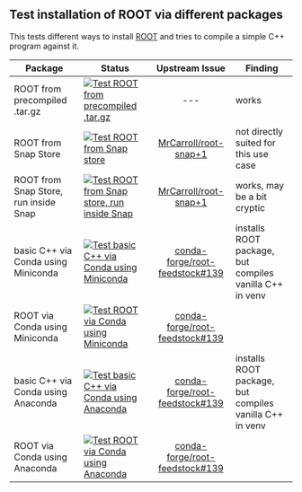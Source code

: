 ## Test installation of ROOT via different packages
This tests different ways to install [ROOT](https://root.cern.ch/) and tries to compile a simple C++ program against it.


| Package                               | Status        | Upstream Issue | Finding |
| ------------------------------------- | ------------- |:--------------:| ------- |
| ROOT from precompiled .tar.gz         | [![Test ROOT from precompiled .tar.gz](https://github.com/olifre/root-install-test/actions/workflows/test-precompiled-tar.yml/badge.svg)](https://github.com/olifre/root-install-test/actions/workflows/test-precompiled-tar.yml) | --- | works |
| ROOT from Snap Store                  | [![Test ROOT from Snap store](https://github.com/olifre/root-install-test/actions/workflows/test-snap.yml/badge.svg)](https://github.com/olifre/root-install-test/actions/workflows/test-snap.yml) | [MrCarroll/root-snap+1](https://github.com/MrCarroll/root-snap/issues/1) | not directly suited for this use case |
| ROOT from Snap Store, run inside Snap | [![Test ROOT from Snap store, run inside Snap](https://github.com/olifre/root-install-test/actions/workflows/test-snap-embedded.yml/badge.svg)](https://github.com/olifre/root-install-test/actions/workflows/test-snap-embedded.yml) | [MrCarroll/root-snap+1](https://github.com/MrCarroll/root-snap/issues/1) | works, may be a bit cryptic |
| basic C++ via Conda using Miniconda   | [![Test basic C++ via Conda using Miniconda](https://github.com/olifre/root-install-test/actions/workflows/test-conda-miniconda-basiccpp.yml/badge.svg)](https://github.com/olifre/root-install-test/actions/workflows/test-conda-miniconda-basiccpp.yml) | [conda-forge/root-feedstock#139](https://github.com/conda-forge/root-feedstock/issues/139) | installs ROOT package, but compiles vanilla C++ in venv |
| ROOT via Conda using Miniconda        | [![Test ROOT via Conda using Miniconda](https://github.com/olifre/root-install-test/actions/workflows/test-conda-miniconda.yml/badge.svg)](https://github.com/olifre/root-install-test/actions/workflows/test-conda-miniconda.yml) | [conda-forge/root-feedstock#139](https://github.com/conda-forge/root-feedstock/issues/139) | |
| basic C++ via Conda using Anaconda    | [![Test basic C++ via Conda using Anaconda](https://github.com/olifre/root-install-test/actions/workflows/test-conda-anaconda-basiccpp.yml/badge.svg)](https://github.com/olifre/root-install-test/actions/workflows/test-conda-anaconda-basiccpp.yml) | [conda-forge/root-feedstock#139](https://github.com/conda-forge/root-feedstock/issues/139) | installs ROOT package, but compiles vanilla C++ in venv |
| ROOT via Conda using Anaconda         | [![Test ROOT via Conda using Anaconda](https://github.com/olifre/root-install-test/actions/workflows/test-conda-anaconda.yml/badge.svg)](https://github.com/olifre/root-install-test/actions/workflows/test-conda-anaconda.yml) | [conda-forge/root-feedstock#139](https://github.com/conda-forge/root-feedstock/issues/139) | |
